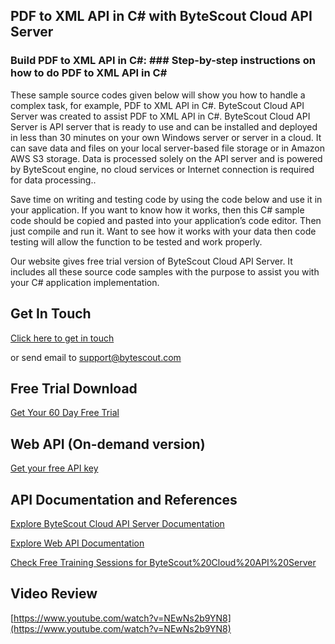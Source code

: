 ## PDF to XML API in C# with ByteScout Cloud API Server

### Build PDF to XML API in C#: ### Step-by-step instructions on how to do PDF to XML API in C#

These sample source codes given below will show you how to handle a complex task, for example, PDF to XML API in C#. ByteScout Cloud API Server was created to assist PDF to XML API in C#. ByteScout Cloud API Server is API server that is ready to use and can be installed and deployed in less than 30 minutes on your own Windows server or server in a cloud. It can save data and files on your local server-based file storage or in Amazon AWS S3 storage. Data is processed solely on the API server and is powered by ByteScout engine, no cloud services or Internet connection is required for data processing..

Save time on writing and testing code by using the code below and use it in your application. If you want to know how it works, then this C# sample code should be copied and pasted into your application’s code editor. Then just compile and run it. Want to see how it works with your data then code testing will allow the function to be tested and work properly.

Our website gives free trial version of ByteScout Cloud API Server. It includes all these source code samples with the purpose to assist you with your C# application implementation.

## Get In Touch

[Click here to get in touch](https://bytescout.zendesk.com/hc/en-us/requests/new?subject=ByteScout%20Cloud%20API%20Server%20Question)

or send email to [support@bytescout.com](mailto:support@bytescout.com?subject=ByteScout%20Cloud%20API%20Server%20Question) 

## Free Trial Download

[Get Your 60 Day Free Trial](https://bytescout.com/download/web-installer?utm_source=github-readme)

## Web API (On-demand version)

[Get your free API key](https://pdf.co/documentation/api?utm_source=github-readme)

## API Documentation and References

[Explore ByteScout Cloud API Server Documentation](https://bytescout.com/documentation/index.html?utm_source=github-readme)

[Explore Web API Documentation](https://pdf.co/documentation/api?utm_source=github-readme)

[Check Free Training Sessions for ByteScout%20Cloud%20API%20Server](https://academy.bytescout.com/)

## Video Review

[https://www.youtube.com/watch?v=NEwNs2b9YN8](https://www.youtube.com/watch?v=NEwNs2b9YN8)